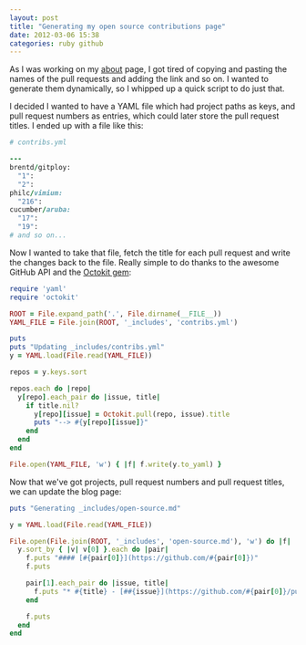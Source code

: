 ```yaml
---
layout: post
title: "Generating my open source contributions page"
date: 2012-03-06 15:38
categories: ruby github
---
```


As I was working on my [about](/about) page, I got tired of copying and pasting
the names of the pull requests and adding the link and so on. I wanted to
generate them dynamically, so I whipped up a quick script to do just that.

I decided I wanted to have a YAML file which had project paths as keys, and
pull request numbers as entries, which could later store the pull request
titles. I ended up with a file like this:

```ruby
# contribs.yml

---
brentd/gitploy:
  "1":
  "2":
philc/vimium: 
  "216":
cucumber/aruba: 
  "17":
  "19":
# and so on...
```

Now I wanted to take that file, fetch the title for each pull request and write
the changes back to the file. Really simple to do thanks to the awesome GitHub
API and the [Octokit gem](https://github.com/pengwynn/octokit):

```ruby
require 'yaml'
require 'octokit'

ROOT = File.expand_path('.', File.dirname(__FILE__))
YAML_FILE = File.join(ROOT, '_includes', 'contribs.yml')

puts
puts "Updating _includes/contribs.yml"
y = YAML.load(File.read(YAML_FILE))

repos = y.keys.sort

repos.each do |repo|
  y[repo].each_pair do |issue, title|
    if title.nil?
      y[repo][issue] = Octokit.pull(repo, issue).title
      puts "--> #{y[repo][issue]}"
    end
  end
end

File.open(YAML_FILE, 'w') { |f| f.write(y.to_yaml) }
```

Now that we've got projects, pull request numbers and pull request titles, we can update
the blog page:

```ruby
puts "Generating _includes/open-source.md"

y = YAML.load(File.read(YAML_FILE))

File.open(File.join(ROOT, '_includes', 'open-source.md'), 'w') do |f|
  y.sort_by { |v| v[0] }.each do |pair|
    f.puts "#### [#{pair[0]}](https://github.com/#{pair[0]})"
    f.puts

    pair[1].each_pair do |issue, title|
      f.puts "* #{title} - [##{issue}](https://github.com/#{pair[0]}/pull/#{issue})"
    end

    f.puts
  end
end
```
